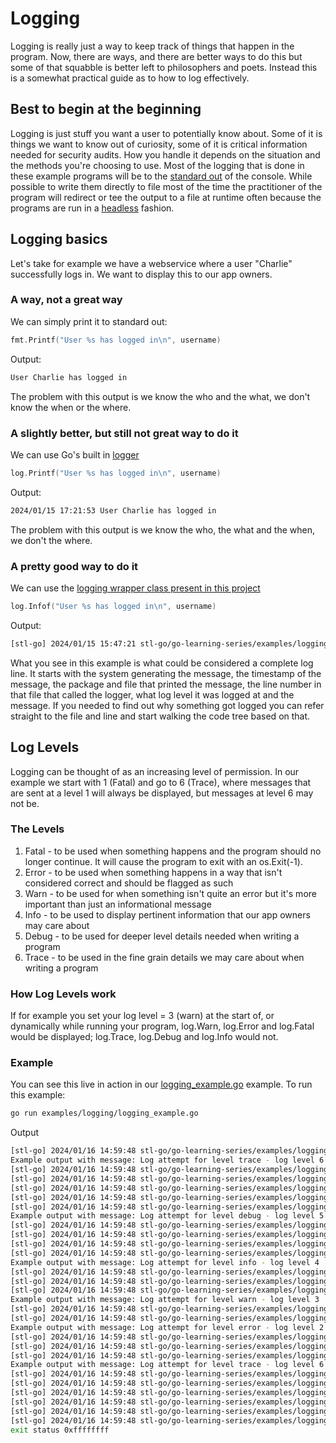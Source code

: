 # Logging

Logging is really just a way to keep track of things that happen in the program.  Now, there are ways, and there are better ways to do this but some of that squabble is better left to philosophers and poets.  Instead this is a somewhat practical guide as to how to log effectively.

## Best to begin at the beginning

Logging is just stuff you want a user to potentially know about.  Some of it is things we want to know out of curiosity, some of it is critical information needed for security audits.  How you handle it depends on the situation and the methods you're choosing to use.  Most of the logging that is done in these example programs will be to the [standard out](https://en.wikipedia.org/wiki/Standard_streams) of the console.  While possible to write them directly to file most of the time the practitioner of the program will redirect or tee the output to a file at runtime often because the programs are run in a [headless](https://en.wikipedia.org/wiki/Headless_software) fashion.

## Logging basics

Let's take for example we have a webservice where a user "Charlie" successfully logs in.  We want to display this to our app owners.

### A way, not a great way

We can simply print it to standard out:

```go
fmt.Printf("User %s has logged in\n", username)
```

Output:

```bash
User Charlie has logged in
```

The problem with this output is we know the who and the what, we don't know the when or the where.

### A slightly better, but still not great way to do it

We can use Go's built in [logger](https://pkg.go.dev/log)

```go
log.Printf("User %s has logged in\n", username)
```

Output:

```bash
2024/01/15 17:21:53 User Charlie has logged in
```

The problem with this output is we know the who, the what and the when, we don't the where.

### A pretty good way to do it

We can use the [logging wrapper class present in this project](../../pkg/log/log.go)

```go
log.Infof("User %s has logged in\n", username)
```

Output:

```bash
[stl-go] 2024/01/15 15:47:21 stl-go/go-learning-series/examples/logging/logging_example.go:65: [INFO] User Charlie has logged in
```

What you see in this example is what could be considered a complete log line.  It starts with the system generating the message, the timestamp of the message, the package and file that printed the message, the line number in that file that called the logger, what log level it was logged at and the message.  If you needed to find out why something got logged you can refer straight to the file and line and start walking the code tree based on that.

## Log Levels

Logging can be thought of as an increasing level of permission.  In our example we start with 1 (Fatal) and go to 6 (Trace), where messages that are sent at a level 1 will always be displayed, but messages at level 6 may not be.

### The Levels

1. Fatal - to be used when something happens and the program should no longer continue.  It will cause the program to exit with an os.Exit(-1).
2. Error - to be used when something happens in a way that isn't considered correct and should be flagged as such
3. Warn - to be used for when something isn't quite an error but it's more important than just an informational message
4. Info - to be used to display pertinent information that our app owners may care about
5. Debug - to be used for deeper level details needed when writing a program
6. Trace - to be used in the fine grain details we may care about when writing a program

### How Log Levels work

If for example you set your log level = 3 (warn) at the start of, or dynamically while running your program, log.Warn, log.Error and log.Fatal would be displayed; log.Trace, log.Debug and log.Info would not.

### Example

You can see this live in action in our [logging_example.go](../../examples/logging/logging_example.go) example.  To run this example:

```bash
go run examples/logging/logging_example.go
```

Output

```bash
[stl-go] 2024/01/16 14:59:48 stl-go/go-learning-series/examples/logging/logging_example.go:118: [INFO] Sending all log attempts without fatal
Example output with message: Log attempt for level trace - log level 6
[stl-go] 2024/01/16 14:59:48 stl-go/go-learning-series/examples/logging/logging_example.go:57: [TRACE] Example trace output with message: Log attempt for level trace - log level 6
[stl-go] 2024/01/16 14:59:48 stl-go/go-learning-series/examples/logging/logging_example.go:61: [DEBUG] Example debug output with message: Log attempt for level trace - log level 6
[stl-go] 2024/01/16 14:59:48 stl-go/go-learning-series/examples/logging/logging_example.go:65: [INFO] Example info output with message: Log attempt for level trace - log level 6
[stl-go] 2024/01/16 14:59:48 stl-go/go-learning-series/examples/logging/logging_example.go:69: [WARN] Example warn output with message: Log attempt for level trace - log level 6
[stl-go] 2024/01/16 14:59:48 stl-go/go-learning-series/examples/logging/logging_example.go:73: [ERROR] Example error output with message: Log attempt for level trace - log level 6
Example output with message: Log attempt for level debug - log level 5
[stl-go] 2024/01/16 14:59:48 stl-go/go-learning-series/examples/logging/logging_example.go:61: [DEBUG] Example debug output with message: Log attempt for level debug - log level 5
[stl-go] 2024/01/16 14:59:48 stl-go/go-learning-series/examples/logging/logging_example.go:65: [INFO] Example info output with message: Log attempt for level debug - log level 5
[stl-go] 2024/01/16 14:59:48 stl-go/go-learning-series/examples/logging/logging_example.go:69: [WARN] Example warn output with message: Log attempt for level debug - log level 5
[stl-go] 2024/01/16 14:59:48 stl-go/go-learning-series/examples/logging/logging_example.go:73: [ERROR] Example error output with message: Log attempt for level debug - log level 5
Example output with message: Log attempt for level info - log level 4
[stl-go] 2024/01/16 14:59:48 stl-go/go-learning-series/examples/logging/logging_example.go:65: [INFO] Example info output with message: Log attempt for level info - log level 4
[stl-go] 2024/01/16 14:59:48 stl-go/go-learning-series/examples/logging/logging_example.go:69: [WARN] Example warn output with message: Log attempt for level info - log level 4
[stl-go] 2024/01/16 14:59:48 stl-go/go-learning-series/examples/logging/logging_example.go:73: [ERROR] Example error output with message: Log attempt for level info - log level 4
Example output with message: Log attempt for level warn - log level 3
[stl-go] 2024/01/16 14:59:48 stl-go/go-learning-series/examples/logging/logging_example.go:69: [WARN] Example warn output with message: Log attempt for level warn - log level 3
[stl-go] 2024/01/16 14:59:48 stl-go/go-learning-series/examples/logging/logging_example.go:73: [ERROR] Example error output with message: Log attempt for level warn - log level 3
Example output with message: Log attempt for level error - log level 2
[stl-go] 2024/01/16 14:59:48 stl-go/go-learning-series/examples/logging/logging_example.go:73: [ERROR] Example error output with message: Log attempt for level error - log level 2
[stl-go] 2024/01/16 14:59:48 stl-go/go-learning-series/examples/logging/logging_example.go:95: [TRACE] Function 'testWithoutFatal' completed in 3ms
[stl-go] 2024/01/16 14:59:48 stl-go/go-learning-series/examples/logging/logging_example.go:122: [INFO] Sending all log attempts with fatal
Example output with message: Log attempt for level trace - log level 6
[stl-go] 2024/01/16 14:59:48 stl-go/go-learning-series/examples/logging/logging_example.go:57: [TRACE] Example trace output with message: Log attempt for level trace - log level 6
[stl-go] 2024/01/16 14:59:48 stl-go/go-learning-series/examples/logging/logging_example.go:61: [DEBUG] Example debug output with message: Log attempt for level trace - log level 6
[stl-go] 2024/01/16 14:59:48 stl-go/go-learning-series/examples/logging/logging_example.go:65: [INFO] Example info output with message: Log attempt for level trace - log level 6
[stl-go] 2024/01/16 14:59:48 stl-go/go-learning-series/examples/logging/logging_example.go:69: [WARN] Example warn output with message: Log attempt for level trace - log level 6
[stl-go] 2024/01/16 14:59:48 stl-go/go-learning-series/examples/logging/logging_example.go:73: [ERROR] Example error output with message: Log attempt for level trace - log level 6
[stl-go] 2024/01/16 14:59:48 stl-go/go-learning-series/examples/logging/logging_example.go:77: [FATAL] Example fatal output with message: Log attempt for level trace - log level 6
exit status 0xffffffff
```
